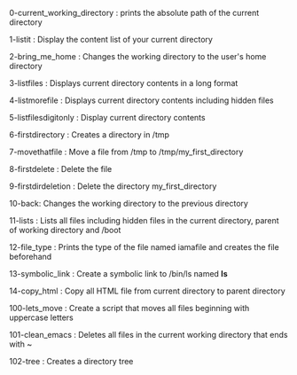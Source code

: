0-current_working_directory : prints the absolute path of the current directory

1-listit : Display the content list of your current directory

2-bring_me_home : Changes the working directory to the user's home directory

3-listfiles : Displays current directory contents in a long format

4-listmorefile : Displays current directory contents including hidden files

5-listfilesdigitonly : Display current directory contents

6-firstdirectory : Creates a directory in /tmp

7-movethatfile : Move a file from /tmp to /tmp/my_first_directory

8-firstdelete : Delete the file 

9-firstdirdeletion : Delete the directory my_first_directory

10-back: Changes the working directory to the previous directory

11-lists : Lists all files including hidden files in the current directory, parent of working directory and /boot

12-file_type : Prints the type of the file named iamafile and creates the file beforehand

13-symbolic_link : Create a symbolic link to /bin/ls named __ls__

14-copy_html : Copy all HTML file from current directory to parent directory

100-lets_move : Create a script that moves all files beginning with uppercase letters

101-clean_emacs : Deletes all files in the current working directory that ends with ~

102-tree : Creates a directory tree


